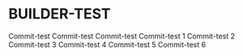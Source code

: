# BUILDER-TEST
Commit-test
Commit-test
Commit-test
Commit-test 1
Commit-test 2
Commit-test 3
Commit-test 4
Commit-test 5
Commit-test 6
